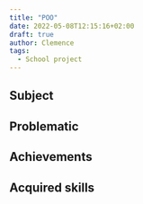 ```yaml
---
title: "POO"
date: 2022-05-08T12:15:16+02:00
draft: true
author: Clemence
tags:
  - School project
---
```


## Subject

## Problematic

## Achievements

## Acquired skills